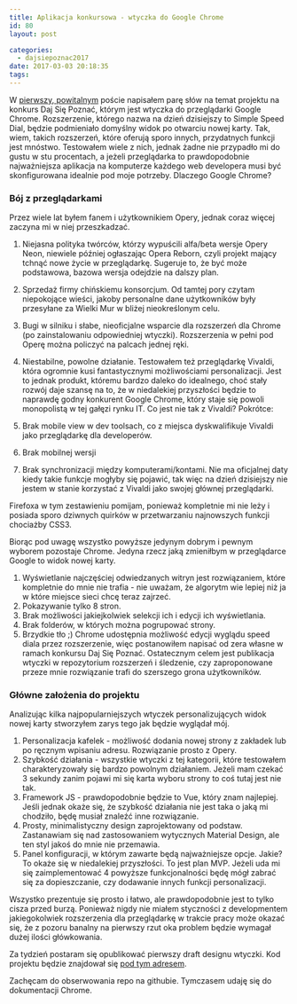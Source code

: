 ```yaml
---
title: Aplikacja konkursowa - wtyczka do Google Chrome
id: 80
layout: post

categories:
  - dajsiepoznac2017
date: 2017-03-03 20:18:35
tags:
---
```


W [pierwszy, powitalnym](http://arkadiuszm.pl/2017/02/powitanie/) poście napisałem parę słów na temat projektu na konkurs Daj Się Poznać, którym jest wtyczka do przeglądarki Google Chrome. Rozszerzenie, którego nazwa na dzień dzisiejszy to Simple Speed Dial, będzie podmieniało domyślny widok po otwarciu nowej karty. Tak, wiem, takich rozszerzeń, które oferują sporo innych, przydatnych funkcji jest mnóstwo. Testowałem wiele z nich, jednak żadne nie przypadło mi do gustu w stu procentach, a jeżeli przeglądarka to prawdopodobnie najważniejsza aplikacja na komputerze każdego web developera musi być skonfigurowana idealnie pod moje potrzeby. Dlaczego Google Chrome?

### Bój z przeglądarkami

Przez wiele lat byłem fanem i użytkownikiem Opery, jednak coraz więcej zaczyna mi w niej przeszkadzać.

1.  Niejasna polityka twórców, którzy wypuścili alfa/beta wersje Opery Neon, niewiele później ogłaszając Opera Reborn, czyli projekt mający tchnąć nowe życie w przeglądarkę. Sugeruje to, że być może podstawowa, bazowa wersja odejdzie na dalszy plan.
2.  Sprzedaż firmy chińskiemu konsorcjum. Od tamtej pory czytam niepokojące wieści, jakoby personalne dane użytkowników były przesyłane za Wielki Mur w bliżej nieokreślonym celu.
3.  Bugi w silniku i słabe, nieoficjalne wsparcie dla rozszerzeń dla Chrome (po zainstalowaniu odpowiedniej wtyczki). Rozszerzenia w pełni pod Operę można policzyć na palcach jednej ręki.
4.  Niestabilne, powolne działanie.
Testowałem też przeglądarkę Vivaldi, która ogromnie kusi fantastycznymi możliwościami personalizacji. Jest to jednak produkt, któremu bardzo daleko do idealnego, choć stały rozwój daje szansę na to, że w niedalekiej przyszłości będzie to naprawdę godny konkurent Google Chrome, który staje się powoli monopolistą w tej gałęzi rynku IT. Co jest nie tak z Vivaldi? Pokrótce:

1.  Brak mobile view w dev toolsach, co z miejsca dyskwalifikuje Vivaldi jako przeglądarkę dla developerów.
2.  Brak mobilnej wersji
3.  Brak synchronizacji między komputerami/kontami.
Nie ma oficjalnej daty kiedy takie funkcje mogłyby się pojawić, tak więc na dzień dzisiejszy nie jestem w stanie korzystać z Vivaldi jako swojej głównej przeglądarki.

Firefoxa w tym zestawieniu pomijam, ponieważ kompletnie mi nie leży i posiada sporo dziwnych quirków w przetwarzaniu najnowszych funkcji chociażby CSS3.

Biorąc pod uwagę wszystko powyższe jedynym dobrym i pewnym wyborem pozostaje Chrome. Jedyna rzecz jaką zmieniłbym w przeglądarce Google to widok nowej karty.

1.  Wyświetlanie najczęściej odwiedzanych witryn jest rozwiązaniem, które kompletnie do mnie nie trafia - nie uważam, że algorytm wie lepiej niż ja w które miejsce sieci chcę teraz zajrzeć.
2.  Pokazywanie tylko 8 stron.
3.  Brak możliwości jakiejkolwiek selekcji ich i edycji ich wyświetlania.
4.  Brak folderów, w których można pogrupować strony.
5.  Brzydkie tło ;)
Chrome udostępnia możliwość edycji wyglądu speed diala przez rozszerzenie, więc postanowiłem napisać od zera własne w ramach konkursu Daj Się Poznać. Ostatecznym celem jest publikacja wtyczki w repozytorium rozszerzeń i śledzenie, czy zaproponowane przeze mnie rozwiązanie trafi do szerszego grona użytkowników.

### Główne założenia do projektu

Analizując kilka najpopularniejszych wtyczek personalizujących widok nowej karty stworzyłem zarys tego jak będzie wyglądał mój.

1.  Personalizacja kafelek - możliwość dodania nowej strony z zakładek lub po ręcznym wpisaniu adresu. Rozwiązanie prosto z Opery.
2.  Szybkość działania - wszystkie wtyczki z tej kategorii, które testowałem charakteryzowały się bardzo powolnym działaniem. Jeżeli mam czekać 3 sekundy zanim pojawi mi się karta wyboru strony to coś tutaj jest nie tak.
3.  Framework JS - prawdopodobnie będzie to Vue, który znam najlepiej. Jeśli jednak okaże się, że szybkość działania nie jest taka o jaką mi chodziło, będę musiał znaleźć inne rozwiązanie.
4.  Prosty, minimalistyczny design zaprojektowany od podstaw. Zastanawiam się nad zastosowaniem wytycznych Material Design, ale ten styl jakoś do mnie nie przemawia.
5.  Panel konfiguracji, w którym zawarte będą najważniejsze opcje. Jakie? To okaże się w niedalekiej przyszłości.
To jest plan MVP. Jeżeli uda mi się zaimplementować 4 powyższe funkcjonalności będę mógł zabrać się za dopieszczanie, czy dodawanie innych funkcji personalizacji.

Wszystko prezentuje się prosto i łatwo, ale prawdopodobnie jest to tylko cisza przed burzą. Ponieważ nigdy nie miałem styczności z developmentem jakiegokolwiek rozszerzenia dla przeglądarkę w trakcie pracy może okazać się, że z pozoru banalny na pierwszy rzut oka problem będzie wymagał dużej ilości główkowania.

Za tydzień postaram się opublikować pierwszy draft designu wtyczki. Kod projektu będzie znajdował się [pod tym adresem](https://github.com/svantetic/simple-quick-dial/).

Zachęcam do obserwowania repo na githubie. Tymczasem udaję się do dokumentacji Chrome.